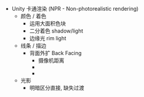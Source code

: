 - Unity 卡通渲染 (NPR - Non-photorealistic rendering)
	- 颜色 / 着色
		- 运用大面积色块
		- 二分着色 shadow/light
		- 边缘光 rim light
	- 线条 / 描边
		- 背面外扩 Back Facing
			- 摄像机距离
			-
			-
	- 光影
		- 明暗区分直接, 缺失过渡